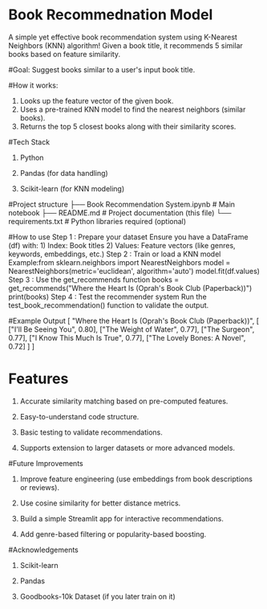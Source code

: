 # Book Recommednation Model 

A simple yet effective book recommendation system using K-Nearest Neighbors (KNN) algorithm!
Given a book title, it recommends 5 similar books based on feature similarity.


#Goal:
Suggest books similar to a user's input book title.

#How it works:
1) Looks up the feature vector of the given book.
2) Uses a pre-trained KNN model to find the nearest neighbors (similar books).
3) Returns the top 5 closest books along with their similarity scores.

#Tech Stack
1) Python

2) Pandas (for data handling)

3) Scikit-learn (for KNN modeling)

#Project structure 
├── Book Recommendation System.ipynb  # Main notebook
├── README.md                         # Project documentation (this file)
└── requirements.txt                  # Python libraries required (optional)

#How to use 
Step 1 : Prepare your dataset
         Ensure you have a DataFrame (df) with:
         1) Index: Book titles
         2) Values: Feature vectors (like genres, keywords, embeddings, etc.)
Step 2 : Train or load a KNN model
         Example:from sklearn.neighbors import NearestNeighbors
         model = NearestNeighbors(metric='euclidean', algorithm='auto')
         model.fit(df.values)
Step 3 : Use the get_recommends function
         books = get_recommends("Where the Heart Is (Oprah's Book Club (Paperback))")
         print(books)
Step 4 : Test the recommender system
         Run the test_book_recommendation() function to validate the output. 

#Example Output
[
  "Where the Heart Is (Oprah's Book Club (Paperback))",
  [
    ["I'll Be Seeing You", 0.80],
    ["The Weight of Water", 0.77],
    ["The Surgeon", 0.77],
    ["I Know This Much Is True", 0.77],
    ["The Lovely Bones: A Novel", 0.72]
  ]
]
# Features
1) Accurate similarity matching based on pre-computed features.

2) Easy-to-understand code structure.

3) Basic testing to validate recommendations.

4) Supports extension to larger datasets or more advanced models.

#Future Improvements
1) Improve feature engineering (use embeddings from book descriptions or reviews).

2) Use cosine similarity for better distance metrics.

3) Build a simple Streamlit app for interactive recommendations.

4) Add genre-based filtering or popularity-based boosting.

#Acknowledgements
1) Scikit-learn

2) Pandas

3) Goodbooks-10k Dataset (if you later train on it)

